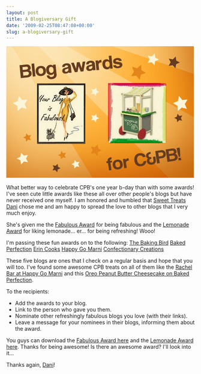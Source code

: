 ```yaml
---
layout: post
title: A Blogiversary Gift
date: '2009-02-25T08:47:08+00:00'
slug: a-blogiversary-gift
---
```

<img src='images/uploads/2009/02/blog_awards.jpg' alt='Blog Awards' class="yellowborder"/>

What better way to celebrate CPB's one year b-day than with some awards! I've seen cute little awards like these all over other people's blogs but have never received one myself. I am honored and humbled that <a href="http://sweettreatsdani.blogspot.com/2009/02/my-first-blog-awards.html">Sweet Treats Dani</a> chose me and am happy to spread the love to other blogs that I very much enjoy.

She's given me the <a href="http://4.bp.blogspot.com/_tLEkZKy_lrE/SaA0kCItinI/AAAAAAAAAWs/3HU_Pr7XbD4/s1600-h/fabulous_blog_award.jpg">Fabulous Award</a> for being fabulous and the <a href="http://2.bp.blogspot.com/_tLEkZKy_lrE/SaA0X76Q1XI/AAAAAAAAAWk/CxMGCFUz1C0/s1600-h/LemonadeAward.jpg">Lemonade Award</a> for liking lemonade... er... for being refreshing! Wooo!

I'm passing these fun awards on to the following:
<a href="http://thebakingbird.blogspot.com/">The Baking Bird</a>
<a href="http://www.bakedperfection.com/">Baked Perfection</a>
<a href="http://erincooks.com/">Erin Cooks</a>
<a href="http://www.happygomarni.com/">Happy Go Marni</a>
<a href="http://confectionarycreations.blogspot.com/">Confectionary Creations</a>

These five blogs are ones that I check on a regular basis and hope that you will too. I've found some awesome CPB treats on all of them like the <a href="http://www.happygomarni.com/2008/11/rachel-bar-aka-peanut-butter-ganache.html">Rachel Bar at Happy Go Marni</a> and this <a href="http://www.bakedperfection.com/2009/02/oreo-peanut-butter-cheesecake.html">Oreo Peanut Butter Cheesecake on Baked Perfection</a>.

To the recipients:
- Add the awards to your blog.
- Link to the person who gave you them.
- Nominate other refreshingly fabulous blogs you love (with their links).
- Leave a message for your nominees in their blogs, informing them about the award.

You guys can download the <a href="http://4.bp.blogspot.com/_tLEkZKy_lrE/SaA0kCItinI/AAAAAAAAAWs/3HU_Pr7XbD4/s1600-h/fabulous_blog_award.jpg">Fabulous Award here</a> and the <a href="http://2.bp.blogspot.com/_tLEkZKy_lrE/SaA0X76Q1XI/AAAAAAAAAWk/CxMGCFUz1C0/s1600-h/LemonadeAward.jpg">Lemonade Award here</a>. Thanks for being awesome! Is there an awesome award? I'll look into it...

Thanks again, <a href="http://sweettreatsdani.blogspot.com/2009/02/my-first-blog-awards.html">Dani</a>!
